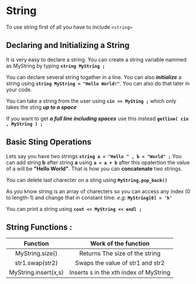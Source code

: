 
# String

To use string first of all you have to include ` <string> `

## Declaring and Initializing a String 
It is very easy to declare a string. You can create a string variable nammed as MyString by typing **` string MyString ; `**

You can declare several string togather in a line. You can also _**initialize**_ a string using **` string MyString = "Hello World!" `**. 
You can also do that later in your code.

You can take a string from the user using **` cin >> MySting ; `** which only takes the sting _**up to a space**_

If you want to get _**a full line including spaces**_ use this instead  **` getline( cin , MyString ) ; `**

## Basic Sting Operations

Lets say you have two strings **` string a = "Hello " , b = "World" ; `** You can add string **b** after string **a** using **` a = a + b `**
after this opatertion the value of a will be **"Hello World"**. 
That is how you can **concatenate** two strings.

You can delete last charecter on a sting using **` MyString.pop_back() `**

As you know string is an array of charecters so you can access any index (0 to length-1) and change that in constant time. _e.g:_ **` MyString[0] = 'h' `**

You can print a string using **` cout << MyString << endl ; `**

## String Functions :

|       Function       |          Work of the function         |
|:--------------------:|:-------------------------------------:|
|    MyString.size()   |     Returns The size of the string    |
|    str1.swap(str2)   |   Swaps the value of str1 and str2    |
| MyString.insert(x,s) | Inserts s in the xth index of MyString  |
